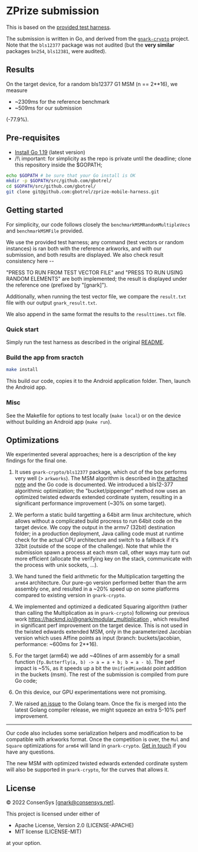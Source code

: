 # ZPrize submission

This is based on the [provided test harness](https://github.com/celo-org/zprize-mobile-harness).

The submission is written in Go, and derived from the [`gnark-crypto`](https://github.com/consensys/gnark-crypto) project. Note that the `bls12377` package was not audited (but the **very similar** packages `bn254`, `bls12381`, were audited).

## Results

On the target device, for a random bls12377 G1 MSM (n == 2**16), we measure

* ~2309ms for the reference benchmark
* ~509ms for our submission

(-77.9%).

## Pre-requisites

* [Install Go 1.19](https://go.dev/doc/install) (latest version)
* /!\ important: for simplicity as the repo is private until the deadline; clone this repository inside the $GOPATH;

```bash
echo $GOPATH # be sure that your Go install is OK
mkdir -p $GOPATH/src/github.com/gbotrel/
cd $GOPATH/src/github.com/gbotrel/
git clone git@github.com:gbotrel/zprize-mobile-harness.git
```

## Getting started

For simplicity, our code follows closely the `benchmarkMSMRandomMultipleVecs` and `benchmarkMSMFile` provided.

We use the provided test harness; any command (test vectors or random instances) is ran both with the reference arkworks,
and with our submission, and both results are displayed. We also check result consistency here --

"PRESS TO RUN FROM TEST VECTOR FILE" and "PRESS TO RUN USING RANDOM ELEMENTS" are both implemented; the result is displayed under the reference one (prefixed by "[gnark]").

Additionally, when running the test vector file, we compare the `result.txt` file with our output `gnark_result.txt`.

We also append in the same format the results to the `resulttimes.txt` file.

### Quick start

Simply run the test harness as described in the original [README](https://github.com/celo-org/zprize-mobile-harness).

### Build the app from sractch

```bash
make install
```

This build our code, copies it to the Android application folder. Then, launch the Android app.

### Misc

See the Makefile for options to test locally (`make local`) or on the device without building an Android app (`make run`).

## Optimizations

We experimented several approaches; here is a description of the key findings for the final one.

1. It uses `gnark-crypto/bls12377` package, which out of the box performs very well (> `arkworks`). The MSM algorithm is described in [the attached note](msm.pdf) and the Go code is documented. We introduced a bls12-377 algorithmic optimization; the "bucket/pippenger" method now uses an optimized twisted edwards extended cordinate system, resulting in a significant performance improvement (~30% on some target).

2. We perform a static build targetting a 64bit arm linux architecture, which allows without a complicated build procress to run 64bit code on the target device. We copy the output in the armv7 (32bit) destination folder; in a production deployment, Java calling code must at runtime check for the actual CPU architecture and switch to a fallback if it's 32bit (outside of the scope of the challenge). Note that while the submission spawn a process at each msm call, other ways may turn out more efficient (allocate the verifying key on the stack, communicate with the process with unix sockets, ...).

3. We hand tuned the field arithmetic for the Multiplication targetting the `arm64` architecture. Our pure-go version performed better than the arm assembly one, and resulted in a ~20% speed up on some platforms compared to existing version in `gnark-crypto`.

4. We implemented and optimized a dedicated Squaring algorithm (rather than calling the Multiplication as in `gnark-crypto`) following our previous work https://hackmd.io/@gnark/modular_multiplication , which resulted in significant perf improvement on the target device. This is not used in the twisted edwards extended MSM, only in the parameterized Jacobian version which uses Affine points as input (branch: buckets/jacobian, performance: ~600ms for 2**16).

5. For the target (arm64) we add ~40lines of arm assembly for a small function (`fp.Butterfly(a, b) -> a = a + b; b = a - b`). The perf impact is ~5%, as it speeds up a bit the `UnifiedMixedAdd` point addition in the buckets (msm). The rest of the submission is compiled from pure Go code;

6. On this device, our GPU experimentations were not promising.

7. We raised [an issue](https://github.com/golang/go/issues/54607) to the Golang team. Once the fix is merged into the latest Golang compiler release, we might squeeze an extra 5-10% perf improvement.

---------

Our code also includes some serialization helpers and modification to be compatible with arkworks format. Once the competition is over, the `Mul` and `Square` optimizations for `arm64` will land in `gnark-crypto`.  [Get in touch](gnark@consensys.net) if you have any questions.

The new MSM with optimized twisted edwards extended cordinate system will also be supported in `gnark-crypto`, for the curves that allows it.

## License

© 2022 ConsenSys [gnark@consensys.net].

This project is licensed under either of

* Apache License, Version 2.0 (LICENSE-APACHE)
* MIT license (LICENSE-MIT)

at your option.